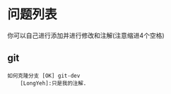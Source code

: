 问题列表
=======
你可以自己进行添加并进行修改和注解(注意缩进4个空格)

git
------
    如何克隆分支 [OK] git-dev
        [LongYeh]:只是我的注解.



